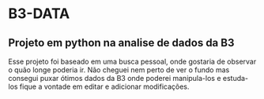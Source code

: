 # B3-DATA ## 
 ## Projeto em python na analise de dados da B3
 
  Esse projeto foi baseado em uma busca pessoal, onde gostaria de observar o quão longe poderia ir. Não cheguei nem perto de ver o fundo mas consegui puxar ótimos dados da B3 onde poderei manipula-los e estuda-los fique a vontade em editar e adicionar modificações.
  
